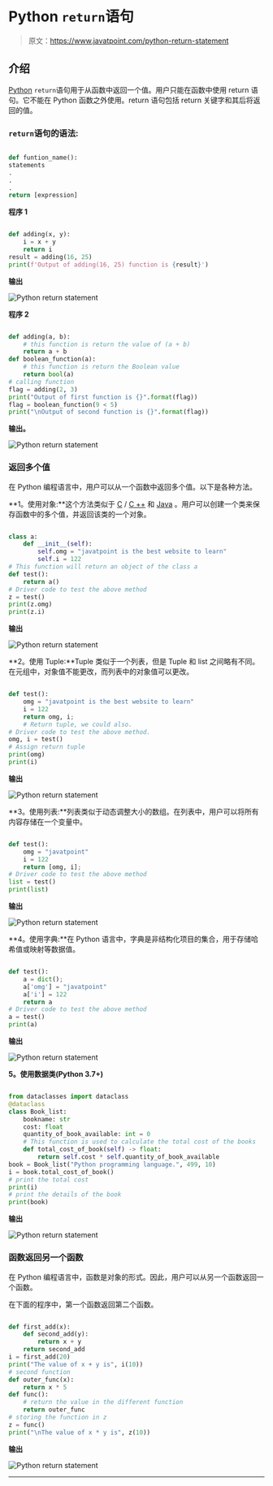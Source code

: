 # Python `return`语句

> 原文：<https://www.javatpoint.com/python-return-statement>

## 介绍

[Python](https://www.javatpoint.com/python-tutorial) `return`语句用于从函数中返回一个值。用户只能在函数中使用 return 语句。它不能在 Python 函数之外使用。return 语句包括 return 关键字和其后将返回的值。

### `return`语句的语法:

```py

def funtion_name():
statements
.
.
.
return [expression]

```

**程序 1**

```py

def adding(x, y):
    i = x + y
    return i
result = adding(16, 25)
print(f'Output of adding(16, 25) function is {result}')

```

**输出**

![Python return statement](img/e978d9a1a130d4d5560edec9924c34c6.png)

**程序 2**

```py

def adding(a, b):
	# this function is return the value of (a + b)
	return a + b
def boolean_function(a):
	# this function is return the Boolean value
	return bool(a)
# calling function
flag = adding(2, 3)
print("Output of first function is {}".format(flag))
flag = boolean_function(9 < 5)
print("\nOutput of second function is {}".format(flag))

```

**输出。**

![Python return statement](img/6cf682a3206d3a3f566f755340cd6296.png)

### 返回多个值

在 Python 编程语言中，用户可以从一个函数中返回多个值。以下是各种方法。

**1。使用对象:**这个方法类似于 [C](https://www.javatpoint.com/c-programming-language-tutorial) / [C ++](https://www.javatpoint.com/cpp-tutorial) 和 [Java](https://www.javatpoint.com/java-tutorial) 。用户可以创建一个类来保存函数中的多个值，并返回该类的一个对象。

```py

class a:
	def __init__(self):
		self.omg = "javatpoint is the best website to learn"
		self.i = 122
# This function will return an object of the class a
def test():
	return a()
# Driver code to test the above method
z = test()
print(z.omg)
print(z.i)

```

**输出**

![Python return statement](img/c8f83d023681c1a694f99bc5f872fe1c.png)

**2。使用 Tuple:**Tuple 类似于一个列表，但是 Tuple 和 list 之间略有不同。在元组中，对象值不能更改，而列表中的对象值可以更改。

```py

def test():
	omg = "javatpoint is the best website to learn"
	i = 122
	return omg, i; 
    # Return tuple, we could also.	
# Driver code to test the above method.
omg, i = test() 
# Assign return tuple
print(omg)
print(i)

```

**输出**

![Python return statement](img/8cb0dc59c1cb15a6dc6de9dd57974855.png)

**3。使用列表:**列表类似于动态调整大小的数组。在列表中，用户可以将所有内容存储在一个变量中。

```py

def test():
	omg = "javatpoint"
	i = 122
	return [omg, i];
# Driver code to test the above method
list = test()
print(list)

```

**输出**

![Python return statement](img/923d852eaca6717a08b57a348e934803.png)

**4。使用字典:**在 Python 语言中，字典是非结构化项目的集合，用于存储哈希值或映射等数据值。

```py

def test():
	a = dict();
	a['omg'] = "javatpoint"
	a['i'] = 122
	return a	
# Driver code to test the above method
a = test()
print(a)

```

**输出**

![Python return statement](img/a2bf0b9d0e982020f43e7b1aac785ebf.png)

**5。使用数据类(Python 3.7+)**

```py

from dataclasses import dataclass
@dataclass
class Book_list:
	bookname: str
	cost: float
	quantity_of_book_available: int = 0		
	# This function is used to calculate the total cost of the books	
	def total_cost_of_book(self) -> float:
		return self.cost * self.quantity_of_book_available       
book = Book_list("Python programming language.", 499, 10)
i = book.total_cost_of_book()
# print the total cost
print(i)
# print the details of the book
print(book)

```

**输出**

![Python return statement](img/37b0cca8d6122d4e585ef19238add2fb.png)

### 函数返回另一个函数

在 Python 编程语言中，函数是对象的形式。因此，用户可以从另一个函数返回一个函数。

在下面的程序中，第一个函数返回第二个函数。

```py

def first_add(x):
	def second_add(y):
		return x + y
	return second_add
i = first_add(20)
print("The value of x + y is", i(10))
# second function
def outer_func(x):
	return x * 5
def func():
	# return the value in the different function
	return outer_func
# storing the function in z
z = func()
print("\nThe value of x * y is", z(10))

```

**输出**

![Python return statement](img/bb321550f80da7efa3417c73de23d5b9.png)

* * *